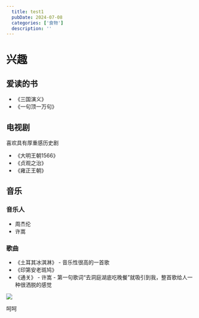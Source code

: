 ```yaml
---
  title: test1
  pubDate: 2024-07-08
  categories: ['食物']
  description: ''
---
```


# 兴趣

## 爱读的书
- 《三国演义》
- 《一句顶一万句》

## 电视剧
喜欢具有厚重感历史剧

- 《大明王朝1566》
- 《贞观之治》
- 《雍正王朝》

## 音乐
### 音乐人
- 周杰伦
- 许嵩

### 歌曲
- 《土耳其冰淇淋》 - 音乐性很高的一首歌
- 《印第安老斑鸠》
- 《通关》 - 许嵩 - 第一句歌词“去洞庭湖底吃晚餐”就吸引到我，整首歌给人一种很洒脱的感觉























![](https://astro-notion-blog.pages.dev/notion/2f60064a-8f57-478f-b4f0-1d85f51ec588/EC946DBE-9A4C-47BA-827D-C0181EB54B0E.jpeg)

呵呵